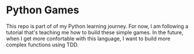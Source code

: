 # Python Games

This repo is part of of my Python learning journey. For now, I am following a tutorial that's teaching me how to build these simple games. In the future, when I get more confortable with this language, I want to build more complex functions using TDD.
